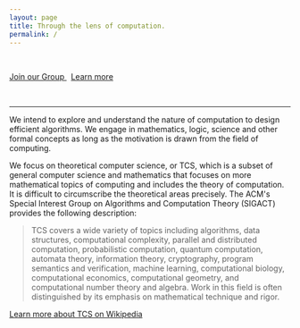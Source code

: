 ```yaml
---
layout: page
title: Through the lens of computation.
permalink: /
---
```


<br>

<p style="text-align:left;"><a title="You are here to learn the subtle science and exact art of potion-making. As there is little foolish wand-waving here, many of you will hardly believe this is magic. I don't expect you will really understand the beauty of the softly simmering cauldron with its shimmering fumes, the delicate power of liquids that creep through human veins, bewitching the mind, ensnaring the senses... I can teach you how to bottle fame, brew glory, even put a stopper in death — if you aren't as big a bunch of dunderheads as I usually have to teach. - Snape talking to the students at his first lesson" href="/join" class="button"> Join our Group </a> &nbsp; <a href="/about" class="secondary">Learn more</a></p>

<br>

---

We intend to explore and understand the nature of computation to design efficient algorithms. We engage in mathematics, logic, science and other formal concepts as long as the motivation is drawn from the field of computing.

We focus on theoretical computer science, or TCS, which is a subset of general computer science and mathematics that focuses on more mathematical topics of computing and includes the theory of computation. It is difficult to circumscribe the theoretical areas precisely. The ACM's Special Interest Group on Algorithms and Computation Theory (SIGACT) provides the following description:

> TCS covers a wide variety of topics including algorithms, data structures, computational complexity, parallel and distributed computation, probabilistic computation, quantum computation, automata theory, information theory, cryptography, program semantics and verification, machine learning, computational biology, computational economics, computational geometry, and computational number theory and algebra. Work in this field is often distinguished by its emphasis on mathematical technique and rigor.

[Learn more about TCS on Wikipedia](https://en.wikipedia.org/wiki/Theoretical_computer_science)
